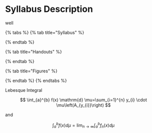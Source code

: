 # Syllabus Description

well

{% tabs %}
{% tab title="Syllabus" %}

{% endtab %}

{% tab title="Handouts" %}

{% endtab %}

{% tab title="Figures" %}

{% endtab %}
{% endtabs %}

Lebesque Integral 



$$
\int_{a}^{b} f(x) \mathrm{d} \mu=\sum_{i=1}^{n} y_{i} \cdot \mu\left(A_{y_{i}}\right)
$$

and 



$$
\int_{a}^{b} f(x) d \mu=\lim _{n \rightarrow \infty} \int_{a}^{b} f_{n}(x) d \mu
$$

